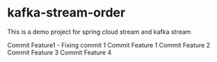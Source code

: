 # kafka-stream-order
This is a demo project for spring cloud stream and kafka stream 

Commit Feature1 - Fixing commit 1
Commit Feature 1
Commit Feature 2
Commit Feature 3
Commit Feature 4
